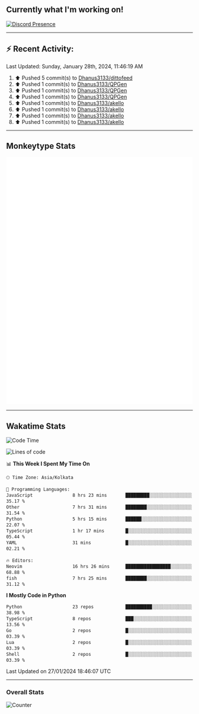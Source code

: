 ## Currently what I'm working on!
[![Discord Presence](https://lanyard.cnrad.dev/api/534981034400284712)](https://discord.com/users/534981034400284712)

---

## :zap: Recent Activity:
<!--RECENT_ACTIVITY:last_update-->
Last Updated: Sunday, January 28th, 2024, 11:46:19 AM
<!--RECENT_ACTIVITY:last_update_end-->
<!--RECENT_ACTIVITY:start-->
1. ⬆️ Pushed 5 commit(s) to [Dhanus3133/dittofeed](https://github.com/Dhanus3133/dittofeed)<br>
2. ⬆️ Pushed 1 commit(s) to [Dhanus3133/QPGen](https://github.com/Dhanus3133/QPGen)<br>
3. ⬆️ Pushed 1 commit(s) to [Dhanus3133/QPGen](https://github.com/Dhanus3133/QPGen)<br>
4. ⬆️ Pushed 1 commit(s) to [Dhanus3133/QPGen](https://github.com/Dhanus3133/QPGen)<br>
5. ⬆️ Pushed 1 commit(s) to [Dhanus3133/akello](https://github.com/Dhanus3133/akello)<br>
6. ⬆️ Pushed 1 commit(s) to [Dhanus3133/akello](https://github.com/Dhanus3133/akello)<br>
7. ⬆️ Pushed 1 commit(s) to [Dhanus3133/akello](https://github.com/Dhanus3133/akello)<br>
8. ⬆️ Pushed 1 commit(s) to [Dhanus3133/akello](https://github.com/Dhanus3133/akello)<br>
<!--RECENT_ACTIVITY:end-->

---

## Monkeytype Stats
<a href="https://monkeytype.com/profile/dhanus">
  <img src="https://raw.githubusercontent.com/Dhanus3133/Dhanus3133/monkeytype/monkeytype-pb.svg" alt="Monkeytype Profile" />
</a>

---

## Wakatime Stats
<!--START_SECTION:waka-->
![Code Time](http://img.shields.io/badge/Code%20Time-1%2C621%20hrs%2037%20mins-blue)

![Lines of code](https://img.shields.io/badge/From%20Hello%20World%20I%27ve%20Written-4.8%20million%20lines%20of%20code-blue)

📊 **This Week I Spent My Time On** 

```text
🕑︎ Time Zone: Asia/Kolkata

💬 Programming Languages: 
JavaScript               8 hrs 23 mins       █████████░░░░░░░░░░░░░░░░   35.17 % 
Other                    7 hrs 31 mins       ████████░░░░░░░░░░░░░░░░░   31.54 % 
Python                   5 hrs 15 mins       ██████░░░░░░░░░░░░░░░░░░░   22.07 % 
TypeScript               1 hr 17 mins        █░░░░░░░░░░░░░░░░░░░░░░░░   05.44 % 
YAML                     31 mins             █░░░░░░░░░░░░░░░░░░░░░░░░   02.21 % 

🔥 Editors: 
Neovim                   16 hrs 26 mins      █████████████████░░░░░░░░   68.88 % 
fish                     7 hrs 25 mins       ████████░░░░░░░░░░░░░░░░░   31.12 % 
```

**I Mostly Code in Python** 

```text
Python                   23 repos            ██████████░░░░░░░░░░░░░░░   38.98 % 
TypeScript               8 repos             ███░░░░░░░░░░░░░░░░░░░░░░   13.56 % 
Go                       2 repos             █░░░░░░░░░░░░░░░░░░░░░░░░   03.39 % 
Lua                      2 repos             █░░░░░░░░░░░░░░░░░░░░░░░░   03.39 % 
Shell                    2 repos             █░░░░░░░░░░░░░░░░░░░░░░░░   03.39 % 
```




 Last Updated on 27/01/2024 18:46:07 UTC
<!--END_SECTION:waka-->
---

### Overall Stats

<img src="https://moe-counter.glitch.me/get/@Dhanus3133?theme=asoul" alt="Counter" />
